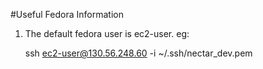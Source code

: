 #Useful Fedora Information

1. The default fedora user is ec2-user. eg:

     ssh ec2-user@130.56.248.60 -i ~/.ssh/nectar_dev.pem